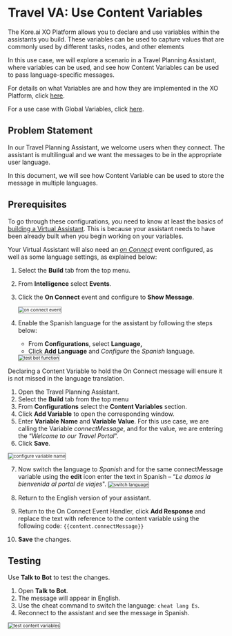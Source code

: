 # Travel VA: Use Content Variables

The Kore.ai XO Platform allows you to declare and use variables within the assistants you build. These variables can be used to capture values that are commonly used by different tasks, nodes, and other elements

In this use case, we will explore a scenario in a Travel Planning Assistant, where variables can be used, and see how Content Variables can be used to pass language-specific messages.

For details on what Variables are and how they are implemented in the XO Platform, click <a href="https://developer.kore.ai/docs/bots/bot-settings/bot-management/using-bot-variables/" target="_blank">here</a>. 

For a use case with Global Variables, click <a href="https://developer.kore.ai/docs/bots/how-tos/how-to-use-global-variables/" target="_blank">here</a>.

## Problem Statement

In our Travel Planning Assistant, we welcome users when they connect. The assistant is multilingual and we want the messages to be in the appropriate user language.

In this document, we will see how Content Variable can be used to store the message in multiple languages.

## Prerequisites

To go through these configurations, you need to know at least the basics of <a href="https://docsinternal-kore.github.io/docs/xo/how-tos/build-a-travel-planning-assistant/create-a-travel-virtual-assistant/" target="_blank">building a Virtual Assistant</a>. This is because your assistant needs to have been already built when you begin working on your variables.

Your Virtual Assistant will also need an <em><a href="https://developer.kore.ai/docs/bots/bot-intelligence/event-based-bot-actions/" target="_blank">on Connect</a></em> event configured, as well as some language settings, as explained below:

1. Select the **Build** tab from the top menu.
2. From **Intelligence** select **Events**.
3. Click the **On Connect** event and configure to **Show Message**.

    <img src="../images/on-connect-event.png" alt="on connect event" title="on connect event" style="border: 1px solid gray; zoom:75%;"> 

4. Enable the Spanish language for the assistant by following the steps below:
    * From **Configurations**, select **Language,**
    * Click **Add Language** and _Configure_ the _Spanish_ language.
    <img src="../images/add-language.png" alt="test bot function" title="test bot function" style="border: 1px solid gray; zoom:75%;"> 

Declaring a Content Variable to hold the On Connect message will ensure it is not missed in the language translation.

1. Open the Travel Planning Assistant.
2. Select the **Build** tab from the top menu
3. From **Configurations** select the **Content Variables** section.
4. Click **Add Variable** to open the corresponding window.
5. Enter **Variable Name** and **Variable Value**. For this use case, we are calling the Variable _connectMessage_, and for the value, we are entering the “_Welcome to our Travel Portal_”.
6. Click **Save**.
<img src="../images/configure-variable-name.png" alt="configure variable name" title="configure variable name" style="border: 1px solid gray; zoom:75%;">  

7. Now switch the language to _Spanish_ and for the same connectMessage variable using the **edit** icon enter the text in Spanish – “_Le damos la bienvenida al portal de viajes_".   <img src="../images/switch-language.png" alt="switch language" title="switch language" style="border: 1px solid gray; zoom:75%;"> 

8. Return to the English version of your assistant.
9. Return to the On Connect Event Handler, click **Add Response** and replace the text with reference to the content variable using the following code: 
`{{content.connectMessage}}`
10. **Save** the changes.

## Testing

Use **Talk to Bot** to test the changes.

1. Open **Talk to Bot**.
2. The message will appear in English.
3. Use the cheat command to switch the language: 
`cheat lang Es`.
4. Reconnect to the assistant and see the message in Spanish.
<img src="../images/test-content-variables.png" alt="test content variables" title="test content variables" style="border: 1px solid gray; zoom:75%;"> 